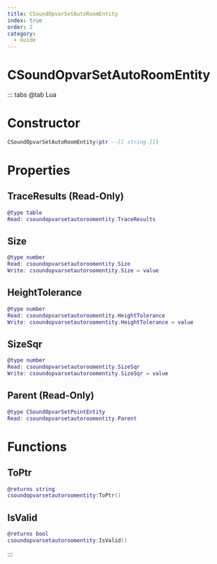 ```yaml
---
title: CSoundOpvarSetAutoRoomEntity
index: true
order: 2
category:
  - Guide
---
```


# CSoundOpvarSetAutoRoomEntity

::: tabs
@tab Lua
# Constructor
```lua
CSoundOpvarSetAutoRoomEntity(ptr --[[ string ]])
```
# Properties
## TraceResults (Read-Only)
```lua
@type table
Read: csoundopvarsetautoroomentity.TraceResults
```
## Size 
```lua
@type number
Read: csoundopvarsetautoroomentity.Size
Write: csoundopvarsetautoroomentity.Size = value
```
## HeightTolerance 
```lua
@type number
Read: csoundopvarsetautoroomentity.HeightTolerance
Write: csoundopvarsetautoroomentity.HeightTolerance = value
```
## SizeSqr 
```lua
@type number
Read: csoundopvarsetautoroomentity.SizeSqr
Write: csoundopvarsetautoroomentity.SizeSqr = value
```
## Parent (Read-Only)
```lua
@type CSoundOpvarSetPointEntity
Read: csoundopvarsetautoroomentity.Parent
```
# Functions
## ToPtr
```lua
@returns string
csoundopvarsetautoroomentity:ToPtr()
```
## IsValid
```lua
@returns bool
csoundopvarsetautoroomentity:IsValid()
```

:::